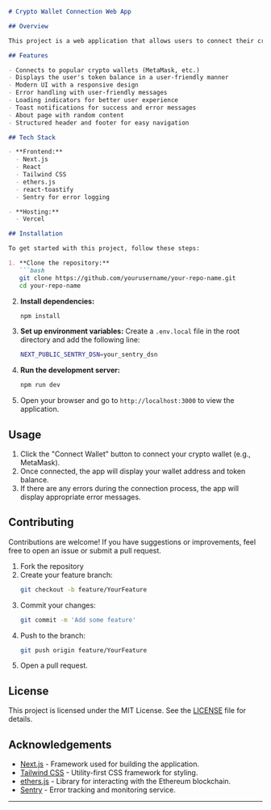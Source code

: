```markdown
# Crypto Wallet Connection Web App

## Overview

This project is a web application that allows users to connect their crypto wallets and view their token balances. Built using Next.js, React, and Tailwind CSS, the application provides a modern and responsive user interface, enhanced by features like loading indicators, error handling, and toast notifications.

## Features

- Connects to popular crypto wallets (MetaMask, etc.)
- Displays the user's token balance in a user-friendly manner
- Modern UI with a responsive design
- Error handling with user-friendly messages
- Loading indicators for better user experience
- Toast notifications for success and error messages
- About page with random content
- Structured header and footer for easy navigation

## Tech Stack

- **Frontend:**
  - Next.js
  - React
  - Tailwind CSS
  - ethers.js
  - react-toastify
  - Sentry for error logging

- **Hosting:**
  - Vercel

## Installation

To get started with this project, follow these steps:

1. **Clone the repository:**
   ```bash
   git clone https://github.com/yourusername/your-repo-name.git
   cd your-repo-name
   ```

2. **Install dependencies:**
   ```bash
   npm install
   ```

3. **Set up environment variables:**
   Create a `.env.local` file in the root directory and add the following line:
   ```bash
   NEXT_PUBLIC_SENTRY_DSN=your_sentry_dsn
   ```

4. **Run the development server:**
   ```bash
   npm run dev
   ```

5. Open your browser and go to `http://localhost:3000` to view the application.

## Usage

1. Click the "Connect Wallet" button to connect your crypto wallet (e.g., MetaMask).
2. Once connected, the app will display your wallet address and token balance.
3. If there are any errors during the connection process, the app will display appropriate error messages.

## Contributing

Contributions are welcome! If you have suggestions or improvements, feel free to open an issue or submit a pull request.

1. Fork the repository
2. Create your feature branch:
   ```bash
   git checkout -b feature/YourFeature
   ```
3. Commit your changes:
   ```bash
   git commit -m 'Add some feature'
   ```
4. Push to the branch:
   ```bash
   git push origin feature/YourFeature
   ```
5. Open a pull request.

## License

This project is licensed under the MIT License. See the [LICENSE](LICENSE) file for details.

## Acknowledgements

- [Next.js](https://nextjs.org/) - Framework used for building the application.
- [Tailwind CSS](https://tailwindcss.com/) - Utility-first CSS framework for styling.
- [ethers.js](https://docs.ethers.io/v5/) - Library for interacting with the Ethereum blockchain.
- [Sentry](https://sentry.io/) - Error tracking and monitoring service.

---

```